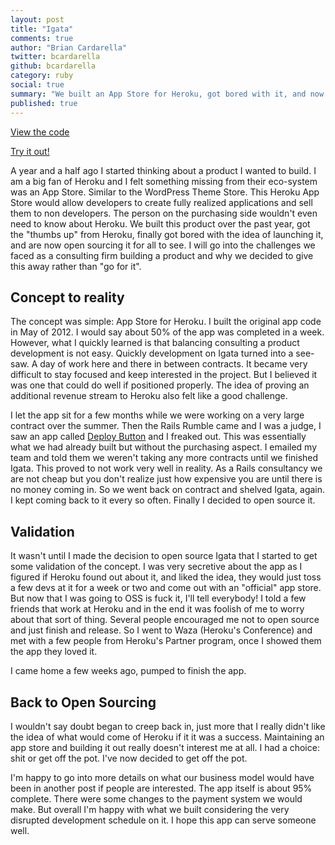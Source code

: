 ```yaml
---
layout: post
title: "Igata"
comments: true
author: "Brian Cardarella"
twitter: bcardarella
github: bcardarella
category: ruby
social: true
summary: "We built an App Store for Heroku, got bored with it, and now open sourced it"
published: true
---
```


[View the code](https://github.com/dockyard/igata)

[Try it out!](http://igata.io)

A year and a half ago I started thinking about a product I wanted to
build. I am a big fan of Heroku and I felt something missing from their
eco-system was an App Store. Similar to the WordPress Theme Store. This
Heroku App Store would allow developers to create fully realized
applications and sell them to non developers. The person on the
purchasing side wouldn't even need to know about Heroku. We built this
product over the past year, got the "thumbs up" from Heroku, finally got bored with the idea of launching it, and
are now open sourcing it for all to see. I will go into the challenges we
faced as a consulting firm building a product and why we decided to give
this away rather than "go for it".

## Concept to reality ##
The concept was simple: App Store for Heroku. I built the original app
code in May of 2012. I would say about 50% of the app was completed in a
week. However, what I quickly learned is that balancing consulting a
product development is not easy. Quickly development on Igata turned
into a see-saw. A day of work here and there in between contracts. It
became very difficult to stay focused and keep interested in the
project. But I believed it was one that could do well if positioned
properly. The idea of proving an additional revenue stream to Heroku
also felt like a good challenge.

I let the app sit for a few months while we were working on a very large
contract over the summer. Then the Rails Rumble came and I was a judge,
I saw an app called [Deploy Button](https://deploybutton.com) and I
freaked out. This was essentially what we had already built but without
the purchasing aspect. I emailed my team and told them we weren't taking
any more contracts until we finished Igata. This proved to not work very
well in reality. As a Rails consultancy we are not cheap but you don't
realize just how expensive you are until there is no money coming in. So
we went back on contract and shelved Igata, again. I kept coming back to
it every so often. Finally I decided to open source it.

## Validation ##

It wasn't until I made the decision to open source Igata that I started
to get some validation of the concept. I was very secretive about the
app as I figured if Heroku found out about it, and liked the idea, they
would just toss a few devs at it for a week or two and come out with an
"official" app store. But now that I was going to OSS is fuck it, I'll
tell everybody! I told a few friends that work at Heroku and in the end
it was foolish of me to worry about that sort of thing. Several people
encouraged me not to open source and just finish and release. So I went
to Waza (Heroku's Conference) and met with a few people from Heroku's
Partner program, once I showed them the app they loved it.

I came home a few weeks ago, pumped to finish the app.

## Back to Open Sourcing ##

I wouldn't say doubt began to creep back in, just more that I really
didn't like the idea of what would come of Heroku if it it was a
success. Maintaining an app store and building it out really doesn't
interest me at all. I had a choice: shit or get off the pot. I've now
decided to get off the pot.

I'm happy to go into more details on what our business model would have
been in another post if people are interested. The app itself is about
95% complete. There were some changes to the payment system we would
make. But overall I'm happy with what we built considering the very
disrupted development schedule on it. I hope this app can serve someone
well.

